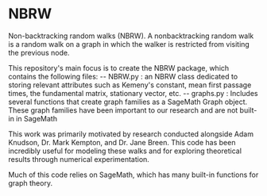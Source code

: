 # NBRW

Non-backtracking random walks (NBRW). A nonbacktracking random walk is a random walk on a graph in which the walker is restricted from visiting the previous node. 

This repository's main focus is to create the NBRW package, which contains the following files:
	-- NBRW.py : an NBRW class dedicated to storing relevant attributes such as Kemeny's constant, mean first passage times, the 
	fundamental matrix, stationary vector, etc.
	-- graphs.py : Includes several functions that create graph families as a SageMath Graph object. These graph families have been 
	important to our research and are not built-in in SageMath
	
This work was primarily motivated by research conducted alongside Adam Knudson, Dr. Mark Kempton, and Dr. Jane Breen. This code has been incredibly useful for modeling these walks and for exploring theoretical results through numerical experimentation.

Much of this code relies on SageMath, which has many built-in functions for graph theory. 
